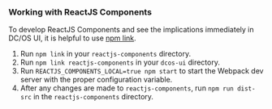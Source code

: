 ### Working with ReactJS Components

To develop ReactJS Components and see the implications immediately in DC/OS UI, it is helpful to use [npm link](https://docs.npmjs.com/cli/link).
1. Run `npm link` in your `reactjs-components` directory.
2. Run `npm link reactjs-components` in your `dcos-ui` directory.
3. Run `REACTJS_COMPONENTS_LOCAL=true npm start` to start the Webpack dev server with the proper configuration variable.
4. After any changes are made to `reactjs-components`, run `npm run dist-src` in the `reactjs-components` directory.
